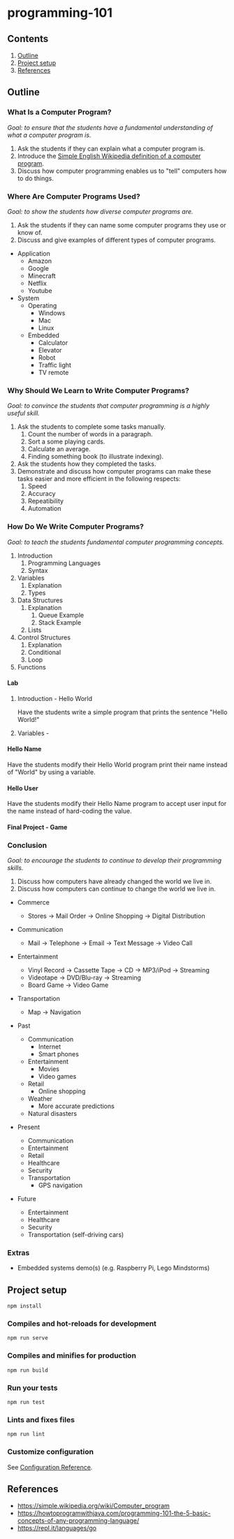 # programming-101

## Contents

1. [Outline](#outline)
2. [Project setup](#project-setup)
3. [References](#references)

<a name="outline"></a>
## Outline

### What Is a Computer Program?

*Goal: to ensure that the students have a fundamental understanding of what a computer program is.*

1. Ask the students if they can explain what a computer program is.
2. Introduce the [Simple English Wikipedia definition of a computer program](https://simple.wikipedia.org/wiki/Computer_program).
3. Discuss how computer programming enables us to "tell" computers how to do things.

### Where Are Computer Programs Used?

*Goal: to show the students how diverse computer programs are.*

1. Ask the students if they can name some computer programs they use or know of.
2. Discuss and give examples of different types of computer programs.

* Application
    * Amazon
    * Google
    * Minecraft
    * Netflix
    * Youtube
* System
    * Operating
        * Windows
        * Mac
        * Linux
    * Embedded
        * Calculator
        * Elevator
        * Robot
        * Traffic light
        * TV remote

### Why Should We Learn to Write Computer Programs?

*Goal: to convince the students that computer programming is a highly useful skill.*

1. Ask the students to complete some tasks manually.
    1. Count the number of words in a paragraph.
    2. Sort a some playing cards.
    3. Calculate an average.
    4. Finding something book (to illustrate indexing).
2. Ask the students how they completed the tasks.
3. Demonstrate and discuss how computer programs can make these tasks easier and more efficient in the following respects:
    1. Speed
    2. Accuracy
    3. Repeatibility
    4. Automation

### How Do We Write Computer Programs?

*Goal: to teach the students fundamental computer programming concepts.*

1. Introduction
    1. Programming Languages
    2. Syntax
2. Variables
    1. Explanation
    2. Types
3. Data Structures
    1. Explanation
        1. Queue Example
        2. Stack Example
    2. Lists
4. Control Structures
    1. Explanation
    2. Conditional
    3. Loop
5. Functions

#### Lab

1. Introduction - Hello World

    Have the students write a simple program that prints the sentence "Hello World!"

2. Variables - 

#### Hello Name

Have the students modify their Hello World program print their name instead of "World" by using a variable.

#### Hello User

Have the students modify their Hello Name program to accept user input for the name instead of hard-coding the value.

#### Final Project - Game

### Conclusion

*Goal: to encourage the students to continue to develop their programming skills.*

1. Discuss how computers have already changed the world we live in.
2. Discuss how computers can continue to change the world we live in.

* Commerce
    * Stores -> Mail Order -> Online Shopping -> Digital Distribution
* Communication
    * Mail -> Telephone -> Email -> Text Message -> Video Call
* Entertainment
    * Vinyl Record -> Cassette Tape -> CD -> MP3/iPod -> Streaming
    * Videotape -> DVD/Blu-ray -> Streaming
    * Board Game -> Video Game
* Transportation
    * Map -> Navigation

* Past
    * Communication
        * Internet
        * Smart phones
    * Entertainment
        * Movies
        * Video games
    * Retail
        * Online shopping
    * Weather
        * More accurate predictions
    * Natural disasters
* Present
    * Communication
    * Entertainment
    * Retail
    * Healthcare
    * Security
    * Transportation
        * GPS navigation
* Future
    * Entertainment
    * Healthcare
    * Security
    * Transportation (self-driving cars)

### Extras

* Embedded systems demo(s) (e.g. Raspberry Pi, Lego Mindstorms)

<a name="project-setup"></a>
## Project setup
```
npm install
```

### Compiles and hot-reloads for development
```
npm run serve
```

### Compiles and minifies for production
```
npm run build
```

### Run your tests
```
npm run test
```

### Lints and fixes files
```
npm run lint
```

### Customize configuration
See [Configuration Reference](https://cli.vuejs.org/config/).

<a name="references"></a>
## References

* https://simple.wikipedia.org/wiki/Computer_program
* https://howtoprogramwithjava.com/programming-101-the-5-basic-concepts-of-any-programming-language/
* https://repl.it/languages/go

